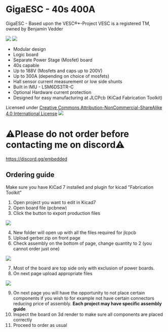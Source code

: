 # GigaESC - 40s 400A

GigaESC - Based upon the VESC®*-Project VESC is a registered TM, owned by Benjamin Vedder

![](https://i.imgur.com/H1bGVwg.jpeg)
![](https://i.imgur.com/UIH9Y2X.jpeg)

* Modular design
* Logic board
* Separate Power Stage (Mosfet) board
* 40s capable
* Up to 188V (Mosfets and caps up to 200V)
* Up to 300A (depending on choice of mosfets)
* Hall sensor current measurement or low side shunts
* Built in IMU - LSM6DS3TR-C
* Optional Hardware current protection
* Designed for easy manufacturing at JLCPcb (KiCad Fabrication Toolkit)

Licensed under [Creative Commons Attribution-NonCommercial-ShareAlike 4.0 International License](https://creativecommons.org/licenses/by-nc-sa/4.0/legalcode.en)
![](https://i.imgur.com/AfPvydZ.png)

# ⚠️Please do not order before contacting me on discord️⚠️

https://discord.gg/embedded

## Ordering guide

Make sure you have KiCad 7 installed and plugin for kicad "Fabrication Toolkit"

1. Open project you want to edit in Kicad7
2. Open board file (pcbnew)
3. Click the button to export production files

![](https://i.imgur.com/yZWsWwJ.png)

4. New folder will open up with all the files required for jlcpcb
5. Upload gerber.zip on front page
6. Check assembly on the bottom of page, change quantity to 2 (you cannot order just one)

![](https://i.imgur.com/IrUP7B3.png)

7. Most of the board are top side only with exclusion of power boards.
8. On next page upload appropriate files

![](https://i.imgur.com/OzQuEOi.png)

9. On next page you will have the opportunity to not place certain components if
you wish to for example not have certain connectors reducing price of assembly. 
**Each project may have specific assembly guide**
10. Inspect the board on 3d render to make sure all components are placed correctly
11. Proceed to order as usual
